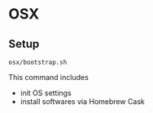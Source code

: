 # OSX

## Setup

```console
osx/bootstrap.sh
```

This command includes

- init OS settings
- install softwares via Homebrew Cask
